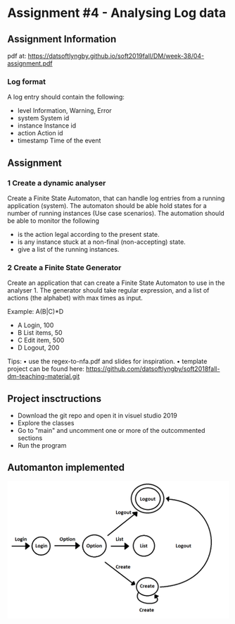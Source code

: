 <h1>Assignment #4 - Analysing Log data</h1>

<h2>Assignment Information</h2>

pdf at: https://datsoftlyngby.github.io/soft2019fall/DM/week-38/04-assignment.pdf

<h3>Log format</h3>

A log entry should contain the following:

- level Information, Warning, Error
- system System id
- instance Instance id
- action Action id
- timestamp Time of the event

<h2>Assignment</h2>

<h3>1 Create a dynamic analyser</h3>
Create a Finite State Automaton, that can handle log entries from a running
application (system). The automaton should be able hold states for a number
of running instances (Use case scenarios). The automation should be able to
monitor the following

- is the action legal according to the present state.
- is any instance stuck at a non-final (non-accepting) state.
- give a list of the running instances.

<h3>2 Create a Finite State Generator</h3>
Create an application that can create a Finite State Automaton to use in
the analyser 1. The generator should take regular expression, and a list of
actions (the alphabet) with max times as input.

Example: A(B|C)*D

- A Login, 100
- B List items, 50
- C Edit item, 500
- D Logout, 200


Tips:
• use the regex-to-nfa.pdf and slides for inspiration.
• template project can be found here:
https://github.com/datsoftlyngby/soft2018fall-dm-teaching-material.git


<h2>Project insctructions</h2>

- Download the git repo and open it in visuel studio 2019
- Explore the classes
- Go to "main" and uncomment one or more of the outcommented sections
- Run the program

<h2>Automanton implemented</h2>
<img src="https://github.com/JonasManley/Analysing-Log-data/blob/master/Automaton.png" alt="UML" height="auto" width="auto" style="max-width:100%;">

